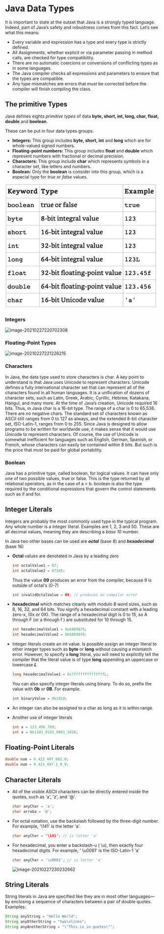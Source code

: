 # Java Data Types

It is important to state at the outset that Java is a strongly typed language.
Indeed, part of Java’s safety and robustness comes from this fact. Let’s see
what this means:

* Every variable and expression has a type and every type is strictly defined.
* All Assignments, whether explicit or via parameter passing in method calls, are checked for type compatibility.
* There are no automatic coercions or conversions of conflicting types as in some languages.
* The Java compiler checks all expressions and parameters to ensure that the types are compatible.
* Any type mismatches are errors that must be corrected before the compiler will finish compiling the class.

## The primitive Types

Java defines eights *primitive types* of data **byte, short, int, long, char, float, double** and **boolean**.

These can be put in four data types groups.

* **Integers:** This group includes **byte, short, int** and **long** which are for whole-valued signed numbers.
* **Floating-point numbers:** This group includes **float** and **double** which represent numbers with fractional or decimal precision.
* **Characters:** This group include **char** which represents symbols in a character set, like letters and numbers.
* **Boolean:** Only the **boolean** is consider into this group, which is a especial type for *true* or *false* values.

![image-20210227220431327](/blob/01-JavaDataTypes.assets/image-20210227220431327.png)

### Integers

![image-20210227220702308](https://mcortegana-images-for-github.s3.amazonaws.com/java-course/01-Java+Data+Types.assets/image-20210227220702308.png)



### Floating-Point Types

![image-20210227221226215](https://mcortegana-images-for-github.s3.amazonaws.com/java-course/01-Java+Data+Types.assets/image-20210227221226215.png)



### Characters

In Java, the data type used to store characters is char. A key point to understand is that Java uses Unicode to represent characters. Unicode defines a fully international character set that can represent all of the characters found in all human languages. It is a unification of dozens of character sets, such as Latin, Greek, Arabic, Cyrillic, Hebrew, Katakana, Hangul, and many more. At
the time of Java’s creation, Unicode required 16 bits. Thus, in Java char is a 16-bit type. The range of a char is 0 to 65,536. There are no negative chars. The standard set of characters known as ASCII still ranges from 0 to 127 as always, and the extended 8-bit character set, ISO-Latin-1, ranges from 0 to 255. Since Java is designed to allow programs to be written for worldwide use, it makes sense that it would use Unicode to represent characters. Of course, the use of Unicode is somewhat inefficient for languages such as English, German, Spanish, or French, whose characters can easily be contained within 8 bits. But such is the price that must be paid for global portability.



### Boolean

Java has a primitive type, called boolean, for logical values. It can have only one of two possible values, true or false. This is the type returned by all relational operators, as in the case of a < b. boolean is also the type required by the conditional expressions that govern the control statements such as if and for.



## Integer Literals

Integers are probably the most commonly used type in the typical program. Any whole number is a integer literal. Examples are 1, 2, 3 and 50. These are all decimal  values, meaning they are describing a *base 10* number.

In Java two other bases can be used are ***octal*** (base 8) and ***hexadecimal*** (base 16)

* **Octal** values are denotated in Java by a leading zero

  ```java
  int octalValue1 = 07;
  int octalValue2 = 07345;
  ```

  Thus the value **09** produces an error from the compiler, because 9 is outside of octal's (0-7)

  ```java
  int invalidOctalValue = 09; // produces an compiler error
  ```

  

* **hexadecimal** which matches cleanly with modulo 8 word sizes, such as 8, 16, 32, and 64 bits. You signify a hexadecimal constant with a leading zero-x, (0x or 0X). The range of a hexadecimal digit is 0 to 15, so A through F (or a through f ) are substituted for 10 through 15.

  ```java
  int hexadecimalValue1 = 0x6AD9876;
  int hexadecimalValue2 = 0X6AD9876;
  ```

  

* Integer literals create an int value. Is possible assign an integer literal to other integer types such as **byte** or **long** without causing a mismatch error. However, to specify a **long** literal, you will need to explicitly tell the compiler that the literal value is of type **long** appending an uppercase or lowercase ***L***

  ```java
  long hexadecimalValue1 = 0x7ffffffffffffffL;
  ```

  You can also specify integer literals using binary. To do so, prefix the value with **0b** or **0B**. For example.

  ```java
  int binaryValue = 0b1010;
  ```

* An integer can also be assigned to a char as long as it is within range.

* Another use of integer literals

  ```java
  int x = 123_456_789;
  int x = 0b1101_0101_0001_1010;
  ```



## Floating-Point Literals

```java
double num = 9_423_497_862.0;
double num = 9_423_497.1_0_9;
```



## Character Literals

* All of the visible ASCII characters can be directly entered inside the quotes, such as 'a', 'z', and '@'.

  ```java
  char anyChar = 'a';
  char arroba = '@';
  ```

* For octal notation, use the backslash followed by the three-digit number. For example, '\141' is the letter 'a'.

  ```java
  char anyChar = '\141'; // is letter 'a'
  ```

* For hexadecimal, you enter a backslash-u ( \u), then exactly four hexadecimal digits. For example, ' \u0061' is the ISO-Latin-1 'a'

  ```java
  char anyChar = '\u0061'; // is letter 'a'
  ```

  

  ![image-20210227230232662](https://mcortegana-images-for-github.s3.amazonaws.com/java-course/01-Java+Data+Types.assets/image-20210227230232662.png)



## String Literals

String literals in Java are specified like they are in most other languages—by enclosing a sequence of characters between a pair of double quotes. Examples:

```java
String anyString = "Hello World";
String anyOtherString = "two\nlines";
String anyAnotherString = "\"This is in quotes\"";
```

